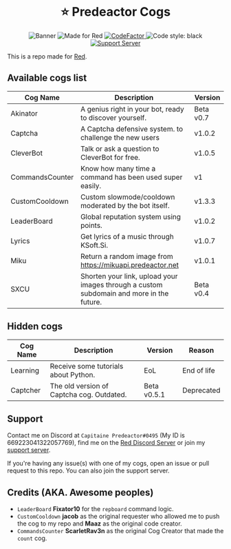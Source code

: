 <h1 align="center">⭐ Predeactor Cogs</h1>

<p align="center">
  <img src="https://repository-images.githubusercontent.com/245725383/9a2ea880-121e-11eb-92db-c3bdf6b825ec" alt="Banner">
  <img src="https://img.shields.io/badge/Made%20for-Red%20v3-red?logo=discord" alt="Made for Red">
  <a href="https://www.codefactor.io/repository/github/predeactor/predeactor-cogs">
    <img src="https://www.codefactor.io/repository/github/predeactor/predeactor-cogs/badge" alt="CodeFactor" />
  </a>
  <img src="https://img.shields.io/badge/code%20style-black-000000.svg" alt="Code style: black">
  <br>
  <a href="https://discord.gg/zg6ydua">
    <img src="https://discord.com/api/guilds/731147725902708827/widget.png" alt="Support Server">
  </a>
</p>

This is a repo made for [Red](https://github.com/Cog-Creators/Red-DiscordBot).

## Available cogs list

| Cog Name                | Description                                                                              | Version   |
| ----------------------- | ---------------------------------------------------------------------------------------- | --------- |
| Akinator                | A genius right in your bot, ready to discover yourself.                                  | Beta v0.7 |
| Captcha                 | A Captcha defensive system. to challenge the new users                                   | v1.0.2    |
| CleverBot               | Talk or ask a question to CleverBot for free.                                            | v1.0.5    |
| CommandsCounter         | Know how many time a command has been used super easily.                                 | v1        |
| CustomCooldown          | Custom slowmode/cooldown moderated by the bot itself.                                    | v1.3.3    |
| LeaderBoard             | Global reputation system using points.                                                   | v1.0.2    |
| Lyrics                  | Get lyrics of a music through KSoft.Si.                                                  | v1.0.7    |
| Miku                    | Return a random image from https://mikuapi.predeactor.net                                | v1.0.1    |
| SXCU                    | Shorten your link, upload your images through a custom subdomain and more in the future. | Beta v0.4 |

## Hidden cogs

| Cog Name | Description                               | Version     | Reason      |
| -------- | ----------------------------------------- | ----------- | ----------- |
| Learning | Receive some tutorials about Python.      | EoL         | End of life |
| Captcher | The old version of Captcha cog. Outdated. | Beta v0.5.1 | Deprecated  |

## Support

Contact me on Discord at `Capitaine Predeactor#0495` (My ID is 669223041322057769), find me on the [Red Discord Server](https://discord.gg/red) or join my [support server](https://discord.gg/zg6ydua).

If you're having any issue(s) with one of my cogs, open an issue or pull request to this repo. You can also join the support server.

## Credits (AKA. Awesome peoples)

* `LeaderBoard` **Fixator10** for the `repboard` command logic.
* `CustomCooldown` **jacob** as the original requester who allowed me to push the cog to my repo and **Maaz** as the original code creator.
* `CommandsCounter` **ScarletRav3n** as the original Cog Creator that made the `count` cog.
